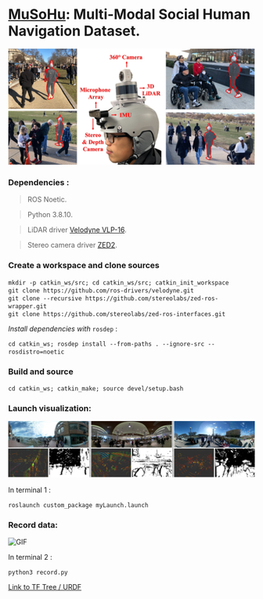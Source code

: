 # [MuSoHu](https://cs.gmu.edu/~xiao/Research/MuSoHu/MuSoHu.html): Multi-Modal Social Human Navigation Dataset.

![Suite image](figures/helmet_data_collection.jpg)

### Dependencies :

> ROS Noetic.

> Python 3.8.10.

> LiDAR driver [Velodyne VLP-16](https://github.com/ros-drivers/velodyne).

> Stereo camera driver [ZED2](https://github.com/stereolabs/zed-ros-wrapper).

### Create a workspace and clone sources

```
mkdir -p catkin_ws/src; cd catkin_ws/src; catkin_init_workspace
git clone https://github.com/ros-drivers/velodyne.git
git clone --recursive https://github.com/stereolabs/zed-ros-wrapper.git
git clone https://github.com/stereolabs/zed-ros-interfaces.git
```

*Install dependencies with* `rosdep` : 
```
cd catkin_ws; rosdep install --from-paths . --ignore-src --rosdistro=noetic
```

### Build and source

```
cd catkin_ws; catkin_make; source devel/setup.bash
```

### Launch visualization: 

![Perception image](figures/scenes.jpg)

In terminal 1 :
```
roslaunch custom_package myLaunch.launch
```

### Record data:

![GIF](figures/musohu_header.gif)

In terminal 2 :
```
python3 record.py
```
[Link to TF Tree / URDF](figures/frames.pdf)
